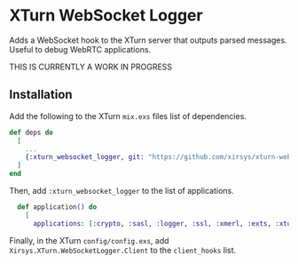 # XTurn WebSocket Logger

Adds a WebSocket hook to the XTurn server that outputs parsed messages.  Useful to debug WebRTC applications.

THIS IS CURRENTLY A WORK IN PROGRESS

## Installation

Add the following to the XTurn `mix.exs` files list of dependencies.

```elixir
def deps do
  [
    ...
    {:xturn_websocket_logger, git: "https://github.com/xirsys/xturn-websocket-logger"}
  ]
end
```

Then, add `:xturn_websocket_logger` to the list of applications.

```elixir
  def application() do
    [
      applications: [:crypto, :sasl, :logger, :ssl, :xmerl, :exts, :xturn_websocket_logger],
```

Finally, in the XTurn `config/config.exs`, add `Xirsys.XTurn.WebSocketLogger.Client` to the `client_hooks` list.